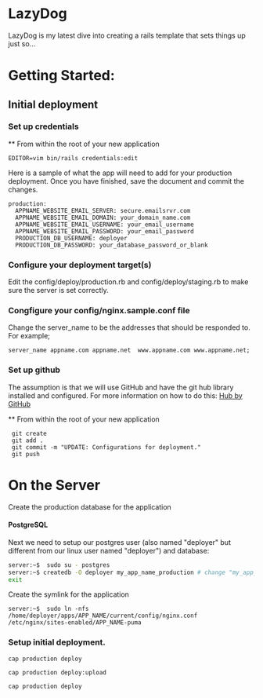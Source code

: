 # LazyDog
LazyDog is my latest dive into creating a rails template that sets things up just so...

# Getting Started:

## Initial deployment

### Set up credentials

** From within the root of your new application

```
EDITOR=vim bin/rails credentials:edit
```

Here is a sample of what the app will need to add for your production deployment. Once you have finished, save the document and commit the changes.

```
production:
  APPNAME_WEBSITE_EMAIL_SERVER: secure.emailsrvr.com
  APPNAME_WEBSITE_EMAIL_DOMAIN: your_domain_name.com
  APPNAME_WEBSITE_EMAIL_USERNAME: your_email_username
  APPNAME_WEBSITE_EMAIL_PASSWORD: your_email_password
  PRODUCTION_DB_USERNAME: deployer
  PRODUCTION_DB_PASSWORD: your_database_password_or_blank
```


### Configure your deployment target(s)

Edit the config/deploy/production.rb and config/deploy/staging.rb to make sure the server is set correctly.

### Congfigure your config/nginx.sample.conf file

Change the server_name to be the addresses that should be responded to.
For example;

```
server_name appname.com appname.net  www.appname.com www.appname.net;
```


### Set up github

The assumption is that we will use GitHub and have the git hub library installed and configured. For more information on how to do this: [Hub by GitHub](https://github.com/github/hub)

** From within the root of your new application

```
 git create
 git add .
 git commit -m "UPDATE: Configurations for deployment."
 git push
```

# On the Server

Create the production database for the application
#### PostgreSQL

Next we need to setup our postgres user (also named "deployer" but different from our linux user named "deployer") and database:
```sh
server:~$  sudo su - postgres
server:~$ createdb -O deployer my_app_name_production # change "my_app_name" to your app's name which we'll also use later on
exit
```

Create the symlink for the application
```
server:~$  sudo ln -nfs /home/deployer/apps/APP_NAME/current/config/nginx.conf /etc/nginx/sites-enabled/APP_NAME-puma
```

### Setup initial deployment.

```
cap production deploy

cap production deploy:upload

cap production deploy
```
